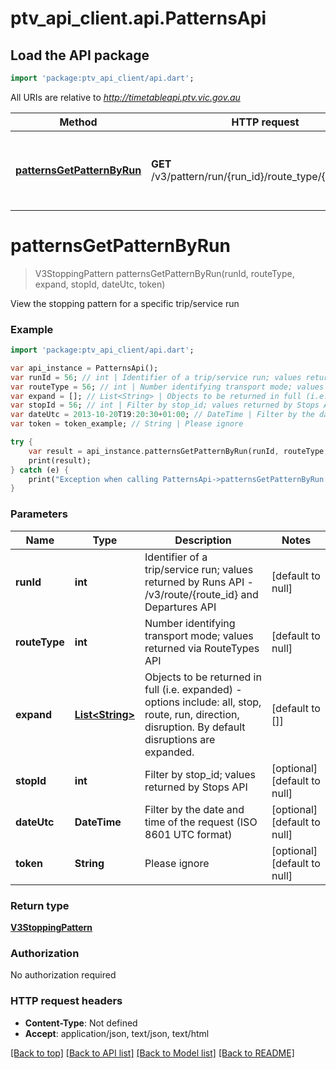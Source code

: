 # ptv_api_client.api.PatternsApi

## Load the API package
```dart
import 'package:ptv_api_client/api.dart';
```

All URIs are relative to *http://timetableapi.ptv.vic.gov.au*

Method | HTTP request | Description
------------- | ------------- | -------------
[**patternsGetPatternByRun**](PatternsApi.md#patternsGetPatternByRun) | **GET** /v3/pattern/run/{run_id}/route_type/{route_type} | View the stopping pattern for a specific trip/service run


# **patternsGetPatternByRun**
> V3StoppingPattern patternsGetPatternByRun(runId, routeType, expand, stopId, dateUtc, token)

View the stopping pattern for a specific trip/service run

### Example 
```dart
import 'package:ptv_api_client/api.dart';

var api_instance = PatternsApi();
var runId = 56; // int | Identifier of a trip/service run; values returned by Runs API - /v3/route/{route_id} and Departures API
var routeType = 56; // int | Number identifying transport mode; values returned via RouteTypes API
var expand = []; // List<String> | Objects to be returned in full (i.e. expanded) - options include: all, stop, route, run, direction, disruption. By default disruptions are expanded.
var stopId = 56; // int | Filter by stop_id; values returned by Stops API
var dateUtc = 2013-10-20T19:20:30+01:00; // DateTime | Filter by the date and time of the request (ISO 8601 UTC format)
var token = token_example; // String | Please ignore

try { 
    var result = api_instance.patternsGetPatternByRun(runId, routeType, expand, stopId, dateUtc, token);
    print(result);
} catch (e) {
    print("Exception when calling PatternsApi->patternsGetPatternByRun: $e\n");
}
```

### Parameters

Name | Type | Description  | Notes
------------- | ------------- | ------------- | -------------
 **runId** | **int**| Identifier of a trip/service run; values returned by Runs API - /v3/route/{route_id} and Departures API | [default to null]
 **routeType** | **int**| Number identifying transport mode; values returned via RouteTypes API | [default to null]
 **expand** | [**List&lt;String&gt;**](String.md)| Objects to be returned in full (i.e. expanded) - options include: all, stop, route, run, direction, disruption. By default disruptions are expanded. | [default to []]
 **stopId** | **int**| Filter by stop_id; values returned by Stops API | [optional] [default to null]
 **dateUtc** | **DateTime**| Filter by the date and time of the request (ISO 8601 UTC format) | [optional] [default to null]
 **token** | **String**| Please ignore | [optional] [default to null]

### Return type

[**V3StoppingPattern**](V3StoppingPattern.md)

### Authorization

No authorization required

### HTTP request headers

 - **Content-Type**: Not defined
 - **Accept**: application/json, text/json, text/html

[[Back to top]](#) [[Back to API list]](../README.md#documentation-for-api-endpoints) [[Back to Model list]](../README.md#documentation-for-models) [[Back to README]](../README.md)

